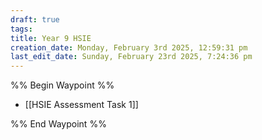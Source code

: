 ```yaml
---
draft: true
tags: 
title: Year 9 HSIE
creation_date: Monday, February 3rd 2025, 12:59:31 pm
last_edit_date: Sunday, February 23rd 2025, 7:24:36 pm
---
```


%% Begin Waypoint %%
- [[HSIE Assessment Task 1]]

%% End Waypoint %%
